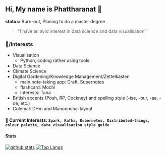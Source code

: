 ## Hi, My name is Phattharanat 👋

**status:** Burn-out, Planing to do a master degree


> "I have an avid interest in data science and data visualisation"


### 🧀/Interests

- Visualisation
  - Python, coding rather using tools
- Data Science
- Climate Science
- Digital Gardening/Knowledge Management/Zettelkasten
  - main note-taking app: Craft, Supernotes
  - flashcard: Mochi
  - interests: Tana
- British accents (Posh, RP, Cockney) and spelling style (-ise, -our, -ae, -oe, etc.)
- Colemak DHm and Manoonchai layout

#### 🧐 Current Interests: `Spark, Kafka, Kubernetes, Distributed-things, colour palette, data visualisation style guide`
 
<!-- #### 💬 Ask me about ...

- **The profile image?**: Raiden Ei.
- **name and alias**:
  - **stRE:ashesING**: the meaning is "ashes strings re-arrange version".
  - **A1デン永**: read as "Raiden Ei"
- **Why I want to work in the UK?**: 
  - see more details(news "ย้ายประเทศกันเถอะ" about facebook group that trending in thailand):
    - [bloomberg](https://www.bloomberg.com/news/articles/2021-05-06/-get-out-of-thailand-campaign-gains-momentum-as-covid-worsens)
    - [thestandard](https://thestandard.co/lets-move-abroad-thai-facebook-group/) -->

<!-- #### Links
- links: https://phattharanat.carrd.co/
- Digital Garden: https://alicetaria.netlify.app
- Digital Garden(notion): https://www.notion.so/chuankhunagarden/Home-98e4910543f9431f90e1b2b4b227aa58
- [Tensorflow Certificate](https://www.credential.net/425e55ab-ed24-446a-a8bc-2c5b80622af2#gs.uidr12)
 -->
 
#### Stats

[![github stats](https://github-readme-stats-chuan-khuna.vercel.app/api?username=chuan-khuna&theme=algolia&count_private=true)](https://github-readme-stats-chuan-khuna.vercel.app/api?username=chuan-khuna&theme=algolia&count_private=true)
[![Top Langs](https://github-readme-stats-chuan-khuna.vercel.app/api/top-langs/?username=chuan-khuna&langs_count=8&layout=compact&theme=algolia&card_width=445&hide=html,css,javascript)](https://github-readme-stats-chuan-khuna.vercel.app/api/top-langs/?username=chuan-khuna&langs_count=8&layout=compact&theme=algolia&card_width=445&hide=html,css,javascript)


<!--

#### 🌱 I’m currently learning/Interested field ...

- Learning English for TOELF ITP/IELTS examination
- Neural Style Transfer
- NLP
- GAN


**chuan-khuna/chuan-khuna** is a ✨ _special_ ✨ repository because its `README.md` (this file) appears on your GitHub profile.

Here are some ideas to get you started:

- 🔭 I’m currently working on ...
- 🌱 I’m currently learning ...
- 👯 I’m looking to collaborate on ...
- 🤔 I’m looking for help with ...
- 💬 Ask me about ...
- 📫 How to reach me: ...
- 😄 Pronouns: ...
- ⚡ Fun fact: ...
-->
